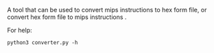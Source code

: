 A tool that can be used to convert mips instructions to hex form file, or convert hex form file to mips instructions .

For help:

```shell
python3 converter.py -h
```

